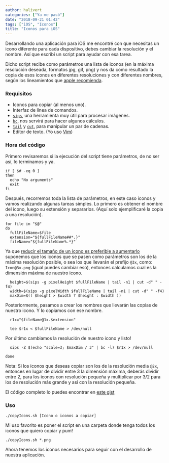 ```yaml
---
author: halivert
categories: ["Ya me pasó"]
date: "2018-09-21 01:42"
tags: ["iOS", "Iconos"]
title: "Iconos para iOS"
---
```


Desarrollando una aplicación para iOS me encontré con que necesitas un icono
diferente para cada dispositivo, debes cambiar la resolución y el nombre. Así
que escribí un script para ayudar con esa tarea.

<!-- Seguir leyendo -->

Dicho script recibe como parámetros una lista de iconos (en la máxima resolución
deseada, formatos jpg, gif, png) y nos da como resultado la copia de esos iconos
en diferentes resoluciones y con diferentes nombres, según los lineamientos que
[apple recomienda][1].

### Requisitos

- Iconos para copiar (al menos uno).
- Interfaz de línea de comandos.
- [`sips`][2], una herramienta muy útil para procesar imágenes.
- [`bc`][3], nos servirá para hacer algunos cálculos.
- [`tail`][4] y [`cut`][5], para manipular un par de cadenas.
- Editor de texto. (Yo uso [Vim][6])

### Hora del código

Primero revisaremos si la ejecución del script tiene parámetros, de no ser así,
lo terminamos y ya.

```shell
if [ $# -eq 0 ]
then
  echo "No arguments"
  exit
fi
```

Después, recorremos toda la lista de parámetros, en este caso iconos y vamos
realizando algunas tareas simples. Lo primero es obtener el nombre del icono,
luego su extensión y separarlos.
(Aquí solo ejemplificaré la copia a una resolución).

```shell
for file in "$@"
do
  fullFileName=$file
  extension="${fullFileName##*.}"
  fileName="${fullFileName%.*}"
```

Ya que [reducir el tamaño de un icono es preferible a aumentarlo][7] suponemos
que los iconos que se pasen como parámetros son los de la máxima resolución
posible, o sea los que llevarán el prefijo `@3x`, como: `Icon@3x.png` (igual
puedes cambiar eso), entonces calculamos cual es la dimensión máxima de nuestro
icono.

```shell
  height=$(sips -g pixelHeight $fullFileName | tail -n1 | cut -d" " -f4)
  width=$(sips -g pixelWidth $fullFileName | tail -n1 | cut -d" " -f4)
  maxDim=$(( $height > $width ? $height : $width ))
```

Posteriormente, pasamos a crear los nombres que llevarán las copias de nuestro
icono. Y lo copiamos con ese nombre.

```shell
  r1x="$fileName@1x.$extension"

  tee $r1x < $fullFileName > /dev/null
```

Por último cambiamos la resolución de nuestro icono y listo!

```shell
  sips -Z $(echo "scale=3; $maxDim / 3" | bc -l) $r1x > /dev/null

done
```

Nota: Si los iconos que deseas copiar son los de la resolución media `@2x`,
entonces en lugar de dividir entre 3 la dimensión máxima, deberás dividir entre
2, para los iconos con resolución pequeña y multiplicar por 3/2 para los de
resolución más grande y así con la resolución pequeña.

El código completo lo puedes encontrar en [este gist][8]

### Uso

```shell
./copyIcons.sh [Icono o iconos a copiar]
```

Mi uso favorito es poner el script en una carpeta donde tenga todos los iconos
que quiero copiar y pum!

```shell
./copyIcons.sh *.png
```

Ahora tenemos los iconos necesarios para seguir con el desarrollo de nuestra
aplicación.

[1]: https://developer.apple.com/library/archive/qa/qa1686/_index.html
[2]: https://ss64.com/osx/sips.html
[3]: https://www.gnu.org/software/bc/manual/html_mono/bc.html
[4]: http://man7.org/linux/man-pages/man1/tail.1.html
[5]: https://linux.die.net/man/1/cut
[6]: https://www.vim.org
[7]: https://helpx.adobe.com/es/photoshop/kb/advanced-cropping-resizing-resampling-photoshop.html
[8]: https://gist.github.com/halivert/32650fcbc9f4b12cfabc94cdb4a32eed
